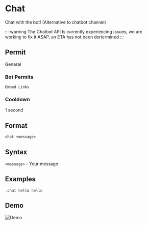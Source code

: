 # Chat
Chat with the bot! (Alternative to chatbot channel)

::: warning
The Chatbot API Is currently experiencing issues, we are working to fix it ASAP, an ETA has not been dertermined 
:::

## Permit
General
### Bot Permits
`Embed Links`
### Cooldown
1 second
## Format
`chat <message>`
## Syntax
`<message>` - Your message
## Examples
`,chat hello hello`
## Demo 
![Demo](https://i.imgur.com/KpNiLJv.gif)


